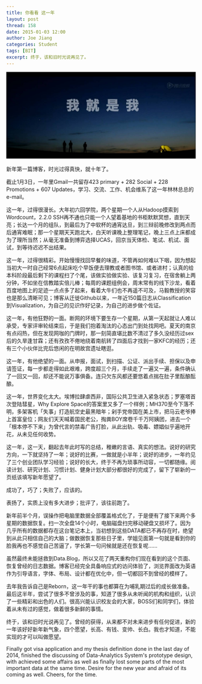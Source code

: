 ```yaml
---
title: 你看看 这一年
layout: post
thread: 158
date: 2015-01-03 12:00
author: Joe Jiang
categories: Student
tags: [BIT]
excerpt: 终于，该和旧时光说再见了。
---
```


![](/assets/in-post/2015-01-03-Goodbye-My-Old-Times.png)

新年第一篇博客，时光过得真快，就十年了。

截止1月3日，一年里Gmail一共留存423 primary + 282 Social + 228 Promotions + 607 Updates，学习、交流、工作、机会维系了这一年林林总总的e-mail。

这一年，过得很漫长。大年初六回学院，两个星期一个人从Hadoop摸索到Wordcount，2.2.0 SSH再不通也只能一个人望着基地的书柜默默冥想，直到天亮；长达一个月的组队，到最后为了中软杯的通宵达旦，到三辩前晚修改到两点而后通宵难眠；那一个星期天天跑北大，白天听课晚上整理笔记，晚上三点上床都成为了理所当然；从毫无准备到博弈选择UCAS，回京当天体检、笔试、机试、面试，到等待迟迟不出结果。

这一年，过得很精彩。开始慢慢找回早餐的味道，不管再如何难以下咽，因为想起当初大一时自己经常6点起床吃个早饭便去理教或者图书馆、或者进村；认真的给本科阶段最后剩下的课程扫了个尾，该做实验做实验、该复习复习，在宿舍躺上两分钟，不如坐在信教踏实倍儿棒；每周的课题组例会，周末常有的线下沙龙，看着百度地图上的足迹一点点多了起来，看着大牛们也不再遥不可及，马毅教授的笑容也是那么清晰可见；博客从迁徙Github以来，一年近150篇日志从Classification到Visualization，为自己的见识作好记录，为自己的进步做个佐证。

这一年，有他狂野的一面。断网的环境下要生存一个星期，从第一天起就让人难以承受，专家评审轮结束后，于是我们抱着淘汰的心态出门到处找网吧。夏天的南京有点闷热，但在发现网咖的门牌时，那一刻简直堪比数不清过了多久没经历过sex后的久旱逢甘霖；还有孜孜不倦地绕着南航转了四面后才找到一家KFC的经历；还有三个小伙伴比完后悠闲的在明故宫遗址瞎逛。

这一年，有他绝望的一面。从申报，面试，到扫描、公证、派出手续、担保以及申请签证，每一步都走得如此艰难，跨度超三个月，手续走了一遍又一遍，条件确认了一回又一回，却还不能说万事俱备。连只欠东风都还要悠着点揣在肚子里酝酿酝酿。

这一年，世界变化太大。埃博拉肆虐西非，国际公共卫生进入紧急状态；罗塞塔首次登陆彗星，Why Explore Space的答案里又多了一个样例；MH370至今下落不明，多架客机「失事」打造航空史最黑暗年；剁手党帝国在美上市，把马云老爷捧上首富皇位；网友们天天喊着国民老公，掏粪BOY席卷千千万阿姨团，进去一个「根本停不下来」为曾代言的禁毒广告打脸，从此出轨、吸毒、嫖娼似乎遍地开花，从未见任何收势。

这一年，这一天，翻起去年此时写的总结，稚嫩的言语、真实的想法。说好的研究方向，一下就坚持了一年；说好的比赛，一做就是小半年；说好的进步，一年约见了三个创业团队学习经验；说好的长大，终于不再为琐事所动容，一切都随缘。阅读计划、研究计划、习惯计划、健身计划大部分都很好的完成了，留下了崭新的一页纸该填写新年愿望了。

成功了，巧了；失败了，应该的。

表扬了，实质上没有多大进步；批评了，该往前跑了。

新年前半个月，误操作把电脑里数据全部覆盖格式化了，于是便有了接下来两个多星期的数据恢复。扫一次全盘14个小时，电脑磁盘扫完移动硬盘又损坏了。因为几乎所有的数据都存在这台笔记本上，当初想到这些DATA都已不再存在时，绝望到从此只相信自己的大脑；做数据恢复那些日子里，学姐见面第一句就是看到你的脸我再也不感觉自己苦逼了，学长第一句问候就是还在恢复呢……

虽然最终未能拯救到Data.Blog，所以又花了两天重构你们现在看到的这个页面、恢复曾经的日志数据。博客已经完全具备响应式的访问体验了，浏览界面改为英语作为引导语言，字体、布局、设计都在优化中，但一切都回不到曾经的模样了。

去年我告诉自己是Reborn，这一年干的事也都算在为哺乳期过后的成长做准备。最后这半年，尝试了很多不曾涉及的事，知道了很多从未听闻的机构和组织，认识了一些精彩和出色的人们。很高兴能认识校友会的大家，BOSS们和同学们，体验着从未有过的感觉，做着很多新鲜的事情。

终于，该和旧时光说再见了。曾经的获得，从来都不对未来进步有任何促进，新的一年该好好新年新气象，四个愿望，长高、有钱、变帅、长白。我也才知道，不能实现的才可以叫做愿望。

Finally got visa application and my thesis definition done in the last day of 2014, finished the discussing of Data-Analytics System's prototype design, with achieved some affairs as well as finally lost some parts of the most important data at the same time. Desire for the new year and afraid of its coming as well. Cheers, for the time.